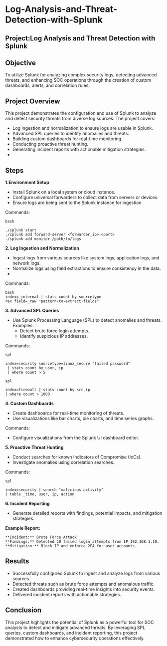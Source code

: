 # Log-Analysis-and-Threat-Detection-with-Splunk
Project:Log Analysis and Threat Detection with Splunk
---
Objective
---
To utilize Splunk for analyzing complex security logs, detecting advanced threats, and enhancing SOC operations through the creation of custom dashboards, alerts, and correlation rules.

Project Overview
---
This project demonstrates the configuration and use of Splunk to analyze and detect security threats from diverse log sources. The project covers:

- Log ingestion and normalization to ensure logs are usable in Splunk.
- Advanced SPL queries to identify anomalies and threats.
- Building custom dashboards for real-time monitoring.
- Conducting proactive threat hunting.
- Generating incident reports with actionable mitigation strategies.
- 
Steps
---
**1.Environment Setup**

- Install Splunk on a local system or cloud instance.
- Configure universal forwarders to collect data from servers or devices.
- Ensure logs are being sent to the Splunk instance for ingestion.
  
Commands:
```
bash

./splunk start
./splunk add forward-server <forwarder_ip>:<port>
./splunk add monitor /path/to/logs
```

**2. Log Ingestion and Normalization**

- Ingest logs from various sources like system logs, application logs, and network logs.
- Normalize logs using field extractions to ensure consistency in the data.
- 
Commands:
```
bash
index=_internal | stats count by sourcetype
rex field=_raw "pattern-to-extract-fields"
```

**3. Advanced SPL Queries**

- Use Splunk Processing Language (SPL) to detect anomalies and threats. Examples:
  - Detect brute force login attempts.
  - Identify suspicious IP addresses.
    
Commands:

```
spl

index=security sourcetype=linux_secure "failed password"
 | stats count by user, ip
 | where count > 5
```
```
spl

index=firewall | stats count by src_ip 
| where count > 1000
```

**4. Custom Dashboards**

- Create dashboards for real-time monitoring of threats.
- Use visualizations like bar charts, pie charts, and time series graphs.
  
Commands:

- Configure visualizations from the Splunk UI dashboard editor.
  
**5. Proactive Threat Hunting**

- Conduct searches for known Indicators of Compromise (IoCs).
- Investigate anomalies using correlation searches.
  
Commands:
```
spl

index=security | search "malicious activity"
| table _time, user, ip, action
```

**6. Incident Reporting**

- Generate detailed reports with findings, potential impacts, and mitigation strategies.
  
**Example Report:**

```
**Incident:** Brute Force Attack  
**Findings:** Detected 20 failed login attempts from IP 192.168.1.10.  
**Mitigation:** Block IP and enforce 2FA for user accounts.
```

Results
---
- Successfully configured Splunk to ingest and analyze logs from various sources.
- Detected threats such as brute force attempts and anomalous traffic.
- Created dashboards providing real-time insights into security events.
- Delivered incident reports with actionable strategies.
  
Conclusion
---
This project highlights the potential of Splunk as a powerful tool for SOC analysts to detect and mitigate advanced threats. By leveraging SPL queries, custom dashboards, and incident reporting, this project demonstrated how to enhance cybersecurity operations effectively.
